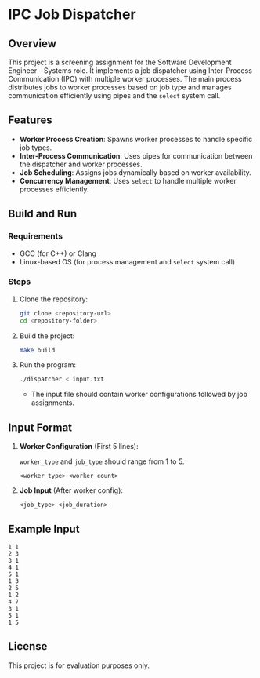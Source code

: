 # IPC Job Dispatcher

## Overview
This project is a screening assignment for the Software Development Engineer - Systems role. It implements a job dispatcher using Inter-Process Communication (IPC) with multiple worker processes. The main process distributes jobs to worker processes based on job type and manages communication efficiently using pipes and the `select` system call.

## Features
- **Worker Process Creation**: Spawns worker processes to handle specific job types.
- **Inter-Process Communication**: Uses pipes for communication between the dispatcher and worker processes.
- **Job Scheduling**: Assigns jobs dynamically based on worker availability.
- **Concurrency Management**: Uses `select` to handle multiple worker processes efficiently.

## Build and Run
### Requirements
- GCC (for C++) or Clang  
- Linux-based OS (for process management and `select` system call)

### Steps
1. Clone the repository:
   ```sh
   git clone <repository-url>
   cd <repository-folder>
   ```
2. Build the project:
   ```sh
   make build
   ```
3. Run the program:
   ```sh
   ./dispatcher < input.txt
   ```
   - The input file should contain worker configurations followed by job assignments.

## Input Format
1. **Worker Configuration** (First 5 lines):

    `worker_type` and `job_type` should range from 1 to 5.
   ```
   <worker_type> <worker_count>
   ```
3. **Job Input** (After worker config):
   ```
   <job_type> <job_duration>
   ```

## Example Input
```
1 1
2 3
3 1
4 1
5 1
1 3
2 5
1 2
4 7
3 1
5 1
1 5
```

## License
This project is for evaluation purposes only.

